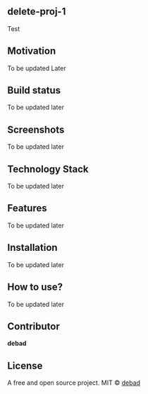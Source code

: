## delete-proj-1
Test

## Motivation
To be updated Later

## Build status
To be updated later

## Screenshots
To be updated later

## Technology Stack
To be updated later

## Features
To be updated later

## Installation
To be updated later

## How to use?
To be updated later

## Contributor

**debad**

## License
A free and open source project.
MIT © [debad]()
